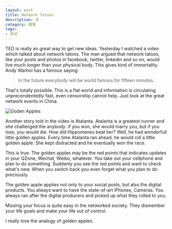```yaml
---
layout: post
title: Network Tatoos
description: 无
category: 随笔
tags: 
- 杂记
---
```


TED is really an great way to get new ideas. Yesterday I watched a video which talked about network tatoos. The man argued that network tatoos, like your posts and photos in facebook, twitter, linkedin and so on, would live much longer than your physical body. This gives kind of immortality. Andy Warhol has a famous saying:

>In the future everybody will be world famous for fifteen minutes.

That's totally possible. This is a flat world and information is circulating unprecendentedly fast, even censorship cannot help. Just look at the great network events in China.

![Goden Apples](http://www.madelinemiller.com/wp-content/uploads/2012/04/Nicolas_Colombel_002.jpeg)

Another story told in the video is Atalanta. Atalanta is a greatest runner and she challenged the anybody: if you won, she would marry you, but if you lose, you would die. How did Hippomenes beat her? Well, he had wonderfull little golden apples. Every time Atalanta ran ahead, he would roll a little golden apple. She kept distracted and he eventually won the race.

This is true. The golden apples may be the red points that indicates updates in your QZone, Wechat, Weibo, whatever. You take out your cellphone and plan to do something. Suddenly you see the red points and want to check what's new. When you switch back you even forget what you plan to do preciously.

The golden apple applies not only to your social posts, but also the digital products. You always want to have the state-of-art iPhones, Cameras. You always ran after the digital producers and picked up what they rolled to you.

Missing your focus is quite easy in the networked society. They dismember your life goals and make your life out of control. 

I really love the  analogy of golden apples. 
